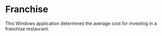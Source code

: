 # Franchise
This Windows application determines the average cost for investing in a franchise restaurant.
